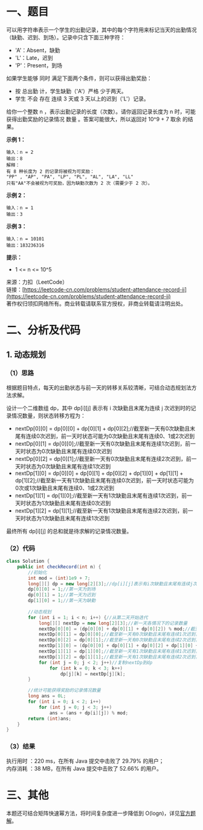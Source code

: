 # 一、题目
可以用字符串表示一个学生的出勤记录，其中的每个字符用来标记当天的出勤情况（缺勤、迟到、到场）。记录中只含下面三种字符：   
- 'A'：Absent，缺勤
- 'L'：Late，迟到
- 'P'：Present，到场
   
   
如果学生能够 同时 满足下面两个条件，则可以获得出勤奖励：    
- 按 总出勤 计，学生缺勤（'A'）严格 少于两天。
- 学生 不会 存在 连续 3 天或 3 天以上的迟到（'L'）记录。
    
    
给你一个整数 n ，表示出勤记录的长度（次数）。请你返回记录长度为 n 时，可能获得出勤奖励的记录情况 数量 。答案可能很大，所以返回对 10^9 + 7 取余 的结果。   
   
**示例 1：**   
```
输入：n = 2
输出：8
解释：
有 8 种长度为 2 的记录将被视为可奖励：
"PP" , "AP", "PA", "LP", "PL", "AL", "LA", "LL" 
只有"AA"不会被视为可奖励，因为缺勤次数为 2 次（需要少于 2 次）。
```
**示例 2：**    
```
输入：n = 1
输出：3
```
**示例 3：**   
```
输入：n = 10101
输出：183236316
```
**提示：**    
- 1 <= n <= 10^5
    
    
来源：力扣（LeetCode）   
链接：[https://leetcode-cn.com/problems/student-attendance-record-ii](https://leetcode-cn.com/problems/student-attendance-record-ii)    
著作权归领扣网络所有。商业转载请联系官方授权，非商业转载请注明出处。   
# 二、分析及代码    
## 1. 动态规划
### （1）思路
根据题目特点，每天的出勤状态与前一天的转移关系较清晰，可结合动态规划法方法求解。    
    
设计一个二维数组 dp，其中 dp[i][j] 表示有 i 次缺勤且末尾为连续 j 次迟到时的记录情况数量，则状态转移方程为：    
- nextDp[0][0] = dp[0][0] + dp[0][1] + dp[0][2];//截至新一天有0次缺勤且末尾有连续0次迟到，前一天时状态可能为0次缺勤且末尾有连续0、1或2次迟到
- nextDp[0][1] = dp[0][0];//截至新一天有0次缺勤且末尾有连续1次迟到，前一天时状态为0次缺勤且末尾有连续0次迟到
- nextDp[0][2] = dp[0][1];//截至新一天有0次缺勤且末尾有连续2次迟到，前一天时状态为0次缺勤且末尾有连续1次迟到
- nextDp[1][0] = dp[0][0] + dp[0][1] + dp[0][2] + dp[1][0] + dp[1][1] + dp[1][2];//截至新一天有1次缺勤且末尾有连续0次迟到，前一天时状态可能为0次或1次缺勤且末尾有连续0、1或2次迟到
- nextDp[1][1] = dp[1][0];//截至新一天有1次缺勤且末尾有连续1次迟到，前一天时状态为1次缺勤且末尾有连续0次迟到
- nextDp[1][2] = dp[1][1];//截至新一天有1次缺勤且末尾有连续2次迟到，前一天时状态为1次缺勤且末尾有连续1次迟到
    
    
最终所有 dp[i][j] 的总和就是待求解的记录情况数量。       
### （2）代码
```java
class Solution {
    public int checkRecord(int n) {
        //初始化
        int mod = (int)1e9 + 7;
        long[][] dp = new long[2][3];//dp[i][j]表示有i次缺勤且末尾有连续j次迟到时的记录情况数量
        dp[0][0] = 1;//第一天为到场
        dp[0][1] = 1;//第一天为迟到
        dp[1][0] = 1;//第一天为缺勤
        
        //动态规划
        for (int i = 1; i < n; i++) {//从第二天开始迭代
            long[][] nextDp = new long[2][3];//新一天各情况下的记录数量
            nextDp[0][0] = (dp[0][0] + dp[0][1] + dp[0][2]) % mod;//截至新一天有0次缺勤且末尾有连续0次迟到，前一天时状态可能为0次缺勤且末尾有连续0、1或2次迟到
            nextDp[0][1] = dp[0][0];//截至新一天有0次缺勤且末尾有连续1次迟到，前一天时状态为0次缺勤且末尾有连续0次迟到
            nextDp[0][2] = dp[0][1];//截至新一天有0次缺勤且末尾有连续2次迟到，前一天时状态为0次缺勤且末尾有连续1次迟到
            nextDp[1][0] = (dp[0][0] + dp[0][1] + dp[0][2] + dp[1][0] + dp[1][1] + dp[1][2]) % mod;//截至新一天有1次缺勤且末尾有连续0次迟到，前一天时状态可能为0次或1次缺勤且末尾有连续0、1或2次迟到
            nextDp[1][1] = dp[1][0];//截至新一天有1次缺勤且末尾有连续1次迟到，前一天时状态为1次缺勤且末尾有连续0次迟到
            nextDp[1][2] = dp[1][1];//截至新一天有1次缺勤且末尾有连续2次迟到，前一天时状态为1次缺勤且末尾有连续1次迟到
            for (int j = 0; j < 2; j++)//复制nextDp到dp
                for (int k = 0; k < 3; k++)
                    dp[j][k] = nextDp[j][k];
        }

        //统计可能获得奖励的记录情况数量
        long ans = 0L;
        for (int i = 0; i < 2; i++)
            for (int j = 0; j < 3; j++)
                ans = (ans + dp[i][j]) % mod;
        return (int)ans;
    }
}
```
### （3）结果
执行用时 ：220 ms，在所有 Java 提交中击败了 29.79% 的用户；    
内存消耗 ：38 MB，在所有 Java 提交中击败了 52.66% 的用户。      
# 三、其他
本题还可结合矩阵快速幂方法，将时间复杂度进一步降低到 O(logn)，详见[官方题解](https://leetcode-cn.com/problems/student-attendance-record-ii/solution/xue-sheng-chu-qin-ji-lu-ii-by-leetcode-s-kdlm/)。  
